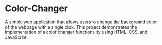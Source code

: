 # Color-Changer
A simple web application that allows users to change the background color of the webpage with a single click. This project demonstrates the implementation of a color changer functionality using HTML, CSS, and JavaScript.
